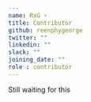 ```yaml
---
name: RxG ⚡
title: Contributor
github: reenphygeorge
twitter: ""
linkedin: ""
slack: ""
joining_date: ""
role : contributor
---
```


Still waiting for this
